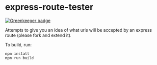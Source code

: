 express-route-tester
====================

[![Greenkeeper badge](https://badges.greenkeeper.io/blakeembrey/express-route-tester.svg)](https://greenkeeper.io/)

Attempts to give you an idea of what urls will be accepted by an express route (please fork and extend it).

To build, run:

```
npm install
npm run build
```
